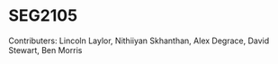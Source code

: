 # SEG2105
Contributers: Lincoln Laylor, Nithiiyan Skhanthan, Alex Degrace, David Stewart, Ben Morris
